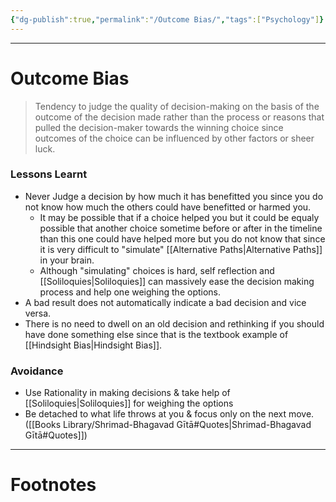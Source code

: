 ```yaml
---
{"dg-publish":true,"permalink":"/Outcome Bias/","tags":["Psychology"]}
---
```



---
# Outcome Bias
> Tendency to judge the quality of decision-making on the basis of the outcome of the decision made rather than the process or reasons that pulled the decision-maker towards the winning choice since outcomes of the choice can be influenced by other factors or sheer luck.

### Lessons Learnt
- Never Judge a decision by how much it has benefitted you since you do not know how much the others could have benefitted or harmed you. 
	- It may be possible that if a choice helped you but it could be equaly possible that another choice sometime before or after in the timeline than this one could have helped more but you do not know that since it is very difficult to "simulate" [[Alternative Paths\|Alternative Paths]] in your brain.
	- Although "simulating" choices is hard, self reflection and [[Soliloquies\|Soliloquies]] can massively ease the decision making process and help one weighing the options.
- A bad result does not automatically indicate a bad decision and vice versa.
- There is no need to dwell on an old decision and rethinking if you should have done something else since that is the textbook example of [[Hindsight Bias\|Hindsight Bias]].

### Avoidance
- Use Rationality in making decisions & take help of [[Soliloquies\|Soliloquies]] for weighing the options
- Be detached to what life throws at you & focus only on the next move. ([[Books Library/Shrimad-Bhagavad Gītā#Quotes\|Shrimad-Bhagavad Gītā#Quotes]])

---
# Footnotes